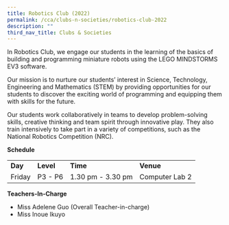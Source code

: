 ```yaml
---
title: Robotics Club (2022)
permalink: /cca/clubs-n-societies/robotics-club-2022
description: ""
third_nav_title: Clubs & Societies
---
```

<p>In Robotics Club, we engage our students in the learning of the basics of building and programming miniature robots using the LEGO MINDSTORMS EV3 software.&nbsp;</p>
<p>Our mission is to nurture our students&rsquo; interest in Science, Technology, Engineering and Mathematics (STEM) by providing opportunities for our students to discover the exciting world of programming and equipping them with skills for the future.&nbsp;</p>
<p>Our students work collaboratively in teams to develop problem-solving skills, creative thinking and team spirit through innovative play. They also train intensively to take part in a variety of competitions, such as the National Robotics Competition (NRC).</p>
<p><strong>Schedule</strong></p>
<table border="0" cellspacing="0" cellpadding="2">
<tbody>
<tr>
<td><strong>Day</strong></td>
<td><strong>Level</strong></td>
<td><strong>Time</strong></td>
<td><strong>Venue</strong></td>
</tr>
<tr>
<td>Friday</td>
<td>P3 - P6</td>
<td>1.30 pm - 3.30 pm</td>
<td>Computer Lab 2</td>
</tr>
</tbody>
</table>
<p><strong>Teachers-In-Charge</strong></p>
<ul>
<li>Miss Adelene Guo (Overall Teacher-in-charge)</li>
<li>Miss Inoue Ikuyo</li>
</ul>